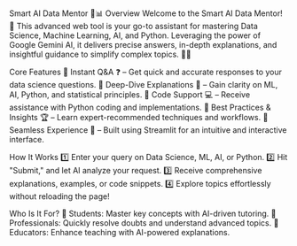 Smart AI Data Mentor 🤖📊
Overview
Welcome to the Smart AI Data Mentor! 🚀 This advanced web tool is your go-to assistant for mastering Data Science, Machine Learning, AI, and Python. Leveraging the power of Google Gemini AI, it delivers precise answers, in-depth explanations, and insightful guidance to simplify complex topics. 🧠✨

Core Features
🔹 Instant Q&A ❓ – Get quick and accurate responses to your data science questions.
🔹 Deep-Dive Explanations 📖 – Gain clarity on ML, AI, Python, and statistical principles.
🔹 Code Support 💻 – Receive assistance with Python coding and implementations.
🔹 Best Practices & Insights 🏆 – Learn expert-recommended techniques and workflows.
🔹 Seamless Experience 🌟 – Built using Streamlit for an intuitive and interactive interface.

How It Works
1️⃣ Enter your query on Data Science, ML, AI, or Python.
2️⃣ Hit "Submit," and let AI analyze your request.
3️⃣ Receive comprehensive explanations, examples, or code snippets.
4️⃣ Explore topics effortlessly without reloading the page!

Who Is It For?
📌 Students: Master key concepts with AI-driven tutoring.
📌 Professionals: Quickly resolve doubts and understand advanced topics.
📌 Educators: Enhance teaching with AI-powered explanations.
